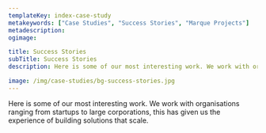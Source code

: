 ```yaml
---
templateKey: index-case-study
metakeywords: ["Case Studies", "Success Stories", "Marque Projects"]
metadescription:
ogimage: 

title: Success Stories
subTitle: Success Stories
description: Here is some of our most interesting work. We work with organisations ranging from startups to large corporations, this has given us the experience of building solutions that scale.

image: /img/case-studies/bg-success-stories.jpg
---
```

Here is some of our most interesting work. We work with organisations ranging from startups to large corporations, this has given us the experience of building solutions that scale.

